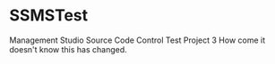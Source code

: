 # SSMSTest
Management Studio Source Code Control Test Project 3
How come it doesn't know this has changed.
